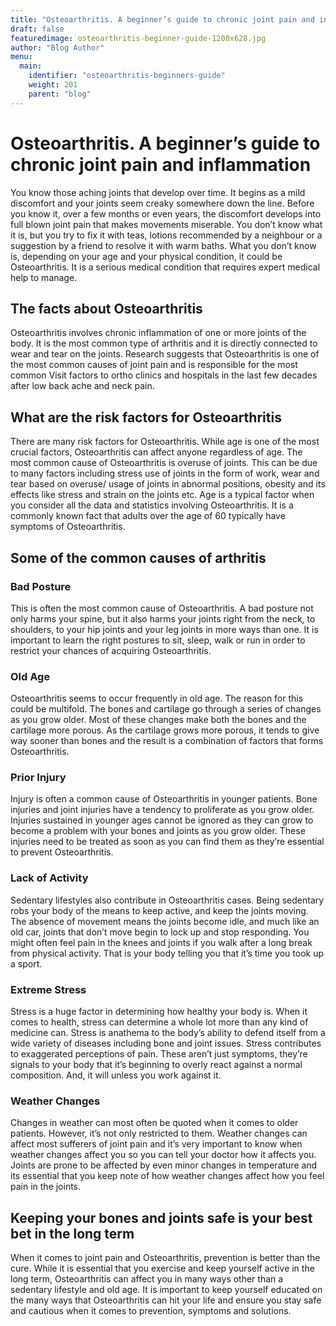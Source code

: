 ```yaml
---
title: "Osteoarthritis. A beginner’s guide to chronic joint pain and inflammation"
draft: false
featuredimage: osteoarthritis-beginner-guide-1200x628.jpg
author: "Blog Author"
menu:
  main:
    identifier: "osteoarthritis-beginners-guide"
    weight: 201
    parent: "blog"
---
```


# Osteoarthritis. A beginner’s guide to chronic joint pain and inflammation

You know those aching joints that develop over time. It begins as a mild discomfort and your joints seem creaky somewhere down the line. Before you know it, over a few months or even years, the discomfort develops into full blown joint pain that makes movements miserable. You don’t know what it is, but you try to fix it with teas, lotions recommended by a neighbour or a suggestion by a friend to resolve it with warm baths. What you don’t know is, depending on your age and your physical condition, it could be Osteoarthritis. It is a serious medical condition that requires expert medical help to manage.

## The facts about Osteoarthritis

Osteoarthritis involves chronic inflammation of one or more joints of the body. It is the most common type of arthritis and it is directly connected to wear and tear on the joints. Research suggests that Osteoarthritis is one of the most common causes of joint pain and is responsible for the most common Visit factors to ortho clinics and hospitals in the last few decades after low back ache and neck pain.

## What are the risk factors for Osteoarthritis

There are many risk factors for Osteoarthritis. While age is one of the most crucial factors, Osteoarthritis can affect anyone regardless of age. The most common cause of Osteoarthritis is overuse of joints. This can be due to many factors including stress use of joints in the form of work, wear and tear based on overuse/ usage of joints in abnormal positions, obesity and its effects like stress and strain on the joints etc. Age is a typical factor when you consider all the data and statistics involving Osteoarthritis. It is a commonly known fact that adults over the age of 60 typically have symptoms of Osteoarthritis.

## Some of the common causes of arthritis

### Bad Posture

This is often the most common cause of Osteoarthritis. A bad posture not only harms your spine, but it also harms your joints right from the neck, to shoulders, to your hip joints and your leg joints in more ways than one. It is important to learn the right postures to sit, sleep, walk or run in order to restrict your chances of acquiring Osteoarthritis.

### Old Age

Osteoarthritis seems to occur frequently in old age. The reason for this could be multifold. The bones and cartilage go through a series of changes as you grow older. Most of these changes make both the bones and the cartilage more porous. As the cartilage grows more porous, it tends to give way sooner than bones and the result is a combination of factors that forms Osteoarthritis.

### Prior Injury

Injury is often a common cause of Osteoarthritis in younger patients. Bone injuries and joint injuries have a tendency to proliferate as you grow older. Injuries sustained in younger ages cannot be ignored as they can grow to become a problem with your bones and joints as you grow older. These injuries need to be treated as soon as you can find them as they’re essential to prevent Osteoarthritis.

### Lack of Activity

Sedentary lifestyles also contribute in Osteoarthritis cases. Being sedentary robs your body of the means to keep active, and keep the joints moving. The absence of movement means the joints become idle, and much like an old car, joints that don’t move begin to lock up and stop responding. You might often feel pain in the knees and joints if you walk after a long break from physical activity. That is your body telling you that it’s time you took up a sport.

### Extreme Stress

Stress is a huge factor in determining how healthy your body is. When it comes to health, stress can determine a whole lot more than any kind of medicine can. Stress is anathema to the body’s ability to defend itself from a wide variety of diseases including bone and joint issues. Stress contributes to exaggerated perceptions of pain. These aren’t just symptoms, they’re signals to your body that it’s beginning to overly react against a normal composition. And, it will unless you work against it.

### Weather Changes

Changes in weather can most often be quoted when it comes to older patients. However, it’s not only restricted to them. Weather changes can affect most sufferers of joint pain and it’s very important to know when weather changes affect you so you can tell your doctor how it affects you. Joints are prone to be affected by even minor changes in temperature and its essential that you keep note of how weather changes affect how you feel pain in the joints.

## Keeping your bones and joints safe is your best bet in the long term

When it comes to joint pain and Osteoarthritis, prevention is better than the cure. While it is essential that you exercise and keep yourself active in the long term, Osteoarthritis can affect you in many ways other than a sedentary lifestyle and old age. It is important to keep yourself educated on the many ways that Osteoarthritis can hit your life and ensure you stay safe and cautious when it comes to prevention, symptoms and solutions.

